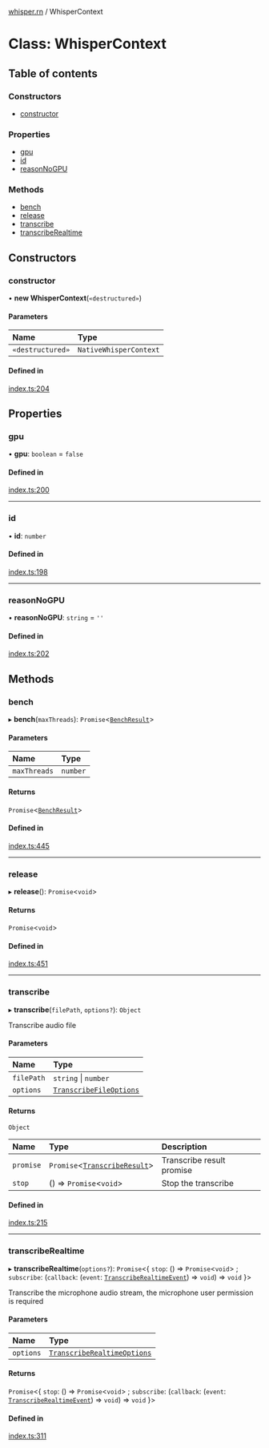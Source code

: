 [whisper.rn](../README.md) / WhisperContext

# Class: WhisperContext

## Table of contents

### Constructors

- [constructor](WhisperContext.md#constructor)

### Properties

- [gpu](WhisperContext.md#gpu)
- [id](WhisperContext.md#id)
- [reasonNoGPU](WhisperContext.md#reasonnogpu)

### Methods

- [bench](WhisperContext.md#bench)
- [release](WhisperContext.md#release)
- [transcribe](WhisperContext.md#transcribe)
- [transcribeRealtime](WhisperContext.md#transcriberealtime)

## Constructors

### constructor

• **new WhisperContext**(`«destructured»`)

#### Parameters

| Name | Type |
| :------ | :------ |
| `«destructured»` | `NativeWhisperContext` |

#### Defined in

[index.ts:204](https://github.com/mybigday/whisper.rn/blob/b8babc8/src/index.ts#L204)

## Properties

### gpu

• **gpu**: `boolean` = `false`

#### Defined in

[index.ts:200](https://github.com/mybigday/whisper.rn/blob/b8babc8/src/index.ts#L200)

___

### id

• **id**: `number`

#### Defined in

[index.ts:198](https://github.com/mybigday/whisper.rn/blob/b8babc8/src/index.ts#L198)

___

### reasonNoGPU

• **reasonNoGPU**: `string` = `''`

#### Defined in

[index.ts:202](https://github.com/mybigday/whisper.rn/blob/b8babc8/src/index.ts#L202)

## Methods

### bench

▸ **bench**(`maxThreads`): `Promise`<[`BenchResult`](../README.md#benchresult)\>

#### Parameters

| Name | Type |
| :------ | :------ |
| `maxThreads` | `number` |

#### Returns

`Promise`<[`BenchResult`](../README.md#benchresult)\>

#### Defined in

[index.ts:445](https://github.com/mybigday/whisper.rn/blob/b8babc8/src/index.ts#L445)

___

### release

▸ **release**(): `Promise`<`void`\>

#### Returns

`Promise`<`void`\>

#### Defined in

[index.ts:451](https://github.com/mybigday/whisper.rn/blob/b8babc8/src/index.ts#L451)

___

### transcribe

▸ **transcribe**(`filePath`, `options?`): `Object`

Transcribe audio file

#### Parameters

| Name | Type |
| :------ | :------ |
| `filePath` | `string` \| `number` |
| `options` | [`TranscribeFileOptions`](../README.md#transcribefileoptions) |

#### Returns

`Object`

| Name | Type | Description |
| :------ | :------ | :------ |
| `promise` | `Promise`<[`TranscribeResult`](../README.md#transcriberesult)\> | Transcribe result promise |
| `stop` | () => `Promise`<`void`\> | Stop the transcribe |

#### Defined in

[index.ts:215](https://github.com/mybigday/whisper.rn/blob/b8babc8/src/index.ts#L215)

___

### transcribeRealtime

▸ **transcribeRealtime**(`options?`): `Promise`<{ `stop`: () => `Promise`<`void`\> ; `subscribe`: (`callback`: (`event`: [`TranscribeRealtimeEvent`](../README.md#transcriberealtimeevent)) => `void`) => `void`  }\>

Transcribe the microphone audio stream, the microphone user permission is required

#### Parameters

| Name | Type |
| :------ | :------ |
| `options` | [`TranscribeRealtimeOptions`](../README.md#transcriberealtimeoptions) |

#### Returns

`Promise`<{ `stop`: () => `Promise`<`void`\> ; `subscribe`: (`callback`: (`event`: [`TranscribeRealtimeEvent`](../README.md#transcriberealtimeevent)) => `void`) => `void`  }\>

#### Defined in

[index.ts:311](https://github.com/mybigday/whisper.rn/blob/b8babc8/src/index.ts#L311)
